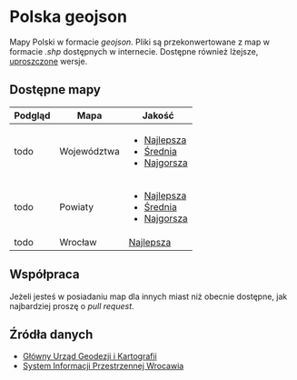 # Polska geojson

Mapy Polski w formacie *geojson*. Pliki są przekonwertowane z map w formacie *.shp* dostępnych w internecie. Dostępne również lżejsze, [uproszczone](https://github.com/maxogden/simplify-geojson) wersje.

## Dostępne mapy

Podgląd | Mapa | Jakość
--------|------|-------
todo | Województwa | <ul><li><a href="">Najlepsza</a></li><li><a href="">Średnia</a></li><li><a href="">Najgorsza</a></li></ul>
todo | Powiaty | <ul><li><a href="">Najlepsza</a></li><li><a href="">Średnia</a></li><li><a href="">Najgorsza</a></li></ul>
todo | Wrocław | <a href="">Najlepsza</a>

## Współpraca

Jeżeli jesteś w posiadaniu map dla innych miast niż obecnie dostępne, jak najbardziej proszę o *pull request*.

## Źródła danych

- [Główny Urząd Geodezji i Kartografii](http://www.gugik.gov.pl/pzgik/dane-bez-oplat/dane-z-panstwowego-rejestru-granic-i-powierzchni-jednostek-podzialow-terytorialnych-kraju-prg)
- [System Informacji Przestrzennej Wrocawia](http://geoportal.wroclaw.pl/zasoby/)
